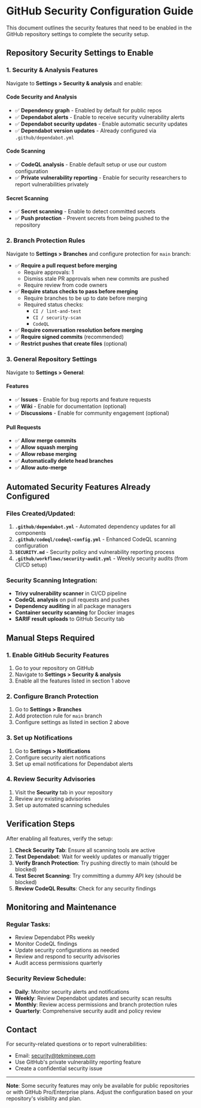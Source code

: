 # GitHub Security Configuration Guide

This document outlines the security features that need to be enabled in the GitHub repository settings to complete the security setup.

## Repository Security Settings to Enable

### 1. Security & Analysis Features

Navigate to **Settings > Security & analysis** and enable:

#### Code Security and Analysis

- ✅ **Dependency graph** - Enabled by default for public repos
- ✅ **Dependabot alerts** - Enable to receive security vulnerability alerts
- ✅ **Dependabot security updates** - Enable automatic security updates
- ✅ **Dependabot version updates** - Already configured via `.github/dependabot.yml`

#### Code Scanning

- ✅ **CodeQL analysis** - Enable default setup or use our custom configuration
- ✅ **Private vulnerability reporting** - Enable for security researchers to report vulnerabilities privately

#### Secret Scanning

- ✅ **Secret scanning** - Enable to detect committed secrets
- ✅ **Push protection** - Prevent secrets from being pushed to the repository

### 2. Branch Protection Rules

Navigate to **Settings > Branches** and configure protection for `main` branch:

- ✅ **Require a pull request before merging**
  - Require approvals: 1
  - Dismiss stale PR approvals when new commits are pushed
  - Require review from code owners
- ✅ **Require status checks to pass before merging**
  - Require branches to be up to date before merging
  - Required status checks:
    - `CI / lint-and-test`
    - `CI / security-scan`
    - `CodeQL`
- ✅ **Require conversation resolution before merging**
- ✅ **Require signed commits** (recommended)
- ✅ **Restrict pushes that create files** (optional)

### 3. General Repository Settings

Navigate to **Settings > General**:

#### Features

- ✅ **Issues** - Enable for bug reports and feature requests
- ✅ **Wiki** - Enable for documentation (optional)
- ✅ **Discussions** - Enable for community engagement (optional)

#### Pull Requests

- ✅ **Allow merge commits**
- ✅ **Allow squash merging**
- ✅ **Allow rebase merging**
- ✅ **Automatically delete head branches**
- ✅ **Allow auto-merge**

## Automated Security Features Already Configured

### Files Created/Updated:

1. **`.github/dependabot.yml`** - Automated dependency updates for all components
2. **`.github/codeql/codeql-config.yml`** - Enhanced CodeQL scanning configuration
3. **`SECURITY.md`** - Security policy and vulnerability reporting process
4. **`.github/workflows/security-audit.yml`** - Weekly security audits (from CI/CD setup)

### Security Scanning Integration:

- **Trivy vulnerability scanner** in CI/CD pipeline
- **CodeQL analysis** on pull requests and pushes
- **Dependency auditing** in all package managers
- **Container security scanning** for Docker images
- **SARIF result uploads** to GitHub Security tab

## Manual Steps Required

### 1. Enable GitHub Security Features

1. Go to your repository on GitHub
2. Navigate to **Settings > Security & analysis**
3. Enable all the features listed in section 1 above

### 2. Configure Branch Protection

1. Go to **Settings > Branches**
2. Add protection rule for `main` branch
3. Configure settings as listed in section 2 above

### 3. Set up Notifications

1. Go to **Settings > Notifications**
2. Configure security alert notifications
3. Set up email notifications for Dependabot alerts

### 4. Review Security Advisories

1. Visit the **Security** tab in your repository
2. Review any existing advisories
3. Set up automated scanning schedules

## Verification Steps

After enabling all features, verify the setup:

1. **Check Security Tab**: Ensure all scanning tools are active
2. **Test Dependabot**: Wait for weekly updates or manually trigger
3. **Verify Branch Protection**: Try pushing directly to main (should be blocked)
4. **Test Secret Scanning**: Try committing a dummy API key (should be blocked)
5. **Review CodeQL Results**: Check for any security findings

## Monitoring and Maintenance

### Regular Tasks:

- Review Dependabot PRs weekly
- Monitor CodeQL findings
- Update security configurations as needed
- Review and respond to security advisories
- Audit access permissions quarterly

### Security Review Schedule:

- **Daily**: Monitor security alerts and notifications
- **Weekly**: Review Dependabot updates and security scan results
- **Monthly**: Review access permissions and branch protection rules
- **Quarterly**: Comprehensive security audit and policy review

## Contact

For security-related questions or to report vulnerabilities:

- Email: security@tekminewe.com
- Use GitHub's private vulnerability reporting feature
- Create a confidential security issue

---

**Note**: Some security features may only be available for public repositories or with GitHub Pro/Enterprise plans. Adjust the configuration based on your repository's visibility and plan.
